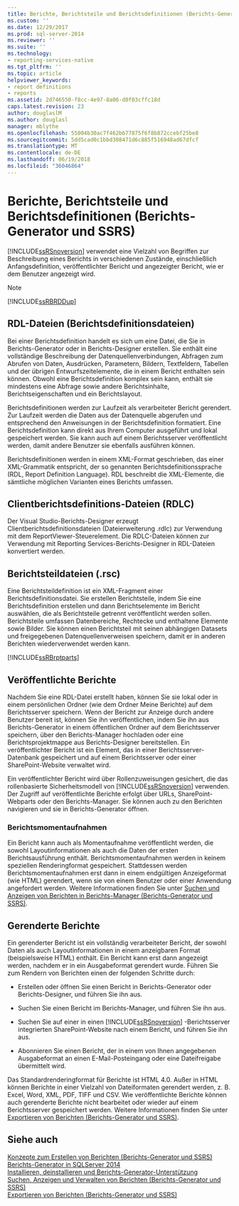 ```yaml
---
title: Berichte, Berichtsteile und Berichtsdefinitionen (Berichts-Generator und SSRS) | Microsoft-Dokumentation
ms.custom: ''
ms.date: 12/29/2017
ms.prod: sql-server-2014
ms.reviewer: ''
ms.suite: ''
ms.technology:
- reporting-services-native
ms.tgt_pltfrm: ''
ms.topic: article
helpviewer_keywords:
- report definitions
- reports
ms.assetid: 2d746550-f8cc-4e97-8a06-d0f03cffc18d
caps.latest.revision: 23
author: douglaslM
ms.author: douglasl
manager: mblythe
ms.openlocfilehash: 55004b30ac7f462b677875f6f8b872ccebf25be8
ms.sourcegitcommit: 5dd5cad0c1bbd308471d6c885f516948ad67dfcf
ms.translationtype: MT
ms.contentlocale: de-DE
ms.lasthandoff: 06/19/2018
ms.locfileid: "36046864"
---
```

# <a name="reports-report-parts-and-report-definitions-report-builder-and-ssrs"></a>Berichte, Berichtsteile und Berichtsdefinitionen (Berichts-Generator und SSRS)
  [!INCLUDE[ssRSnoversion](../../includes/ssrsnoversion-md.md)] verwendet eine Vielzahl von Begriffen zur Beschreibung eines Berichts in verschiedenen Zustände, einschließlich Anfangsdefinition, veröffentlichter Bericht und angezeigter Bericht, wie er dem Benutzer angezeigt wird.  
  
> [!NOTE]  
>  [!INCLUDE[ssRBRDDup](../../includes/ssrbrddup-md.md)]  
  
## <a name="report-definition-rdl-files"></a>RDL-Dateien (Berichtsdefinitionsdateien)  
 Bei einer Berichtsdefinition handelt es sich um eine Datei, die Sie in Berichts-Generator oder in Berichts-Designer erstellen. Sie enthält eine vollständige Beschreibung der Datenquellenverbindungen, Abfragen zum Abrufen von Daten, Ausdrücken, Parametern, Bildern, Textfeldern, Tabellen und der übrigen Entwurfszeitelemente, die in einem Bericht enthalten sein können. Obwohl eine Berichtsdefinition komplex sein kann, enthält sie mindestens eine Abfrage sowie andere Berichtsinhalte, Berichtseigenschaften und ein Berichtslayout.  
  
 Berichtsdefinitionen werden zur Laufzeit als verarbeiteter Bericht gerendert. Zur Laufzeit werden die Daten aus der Datenquelle abgerufen und entsprechend den Anweisungen in der Berichtsdefinition formatiert. Eine Berichtsdefinition kann direkt aus Ihrem Computer ausgeführt und lokal gespeichert werden. Sie kann auch auf einem Berichtsserver veröffentlicht werden, damit andere Benutzer sie ebenfalls ausführen können.  
  
 Berichtsdefinitionen werden in einem XML-Format geschrieben, das einer XML-Grammatik entspricht, der so genannten Berichtsdefinitionssprache (RDL, Report Definition Language). RDL beschreibt die XML-Elemente, die sämtliche möglichen Varianten eines Berichts umfassen.  
  
## <a name="client-report-definition-rdlc-files"></a>Clientberichtsdefinitions-Dateien (RDLC)  
 Der Visual Studio-Berichts-Designer erzeugt Clientberichtsdefinitionsdateien (Dateierweiterung .rdlc) zur Verwendung mit dem ReportViewer-Steuerelement. Die RDLC-Dateien können zur Verwendung mit Reporting Services-Berichts-Designer in RDL-Dateien konvertiert werden.  
  
## <a name="report-part-rsc-files"></a>Berichtsteildateien (.rsc)  
 Eine Berichtsteildefinition ist ein XML-Fragment einer Berichtsdefinitionsdatei. Sie erstellen Berichtsteile, indem Sie eine Berichtsdefinition erstellen und dann Berichtselemente im Bericht auswählen, die als Berichtsteile getrennt veröffentlicht werden sollen. Berichtsteile umfassen Datenbereiche, Rechtecke und enthaltene Elemente sowie Bilder. Sie können einen Berichtsteil mit seinen abhängigen Datasets und freigegebenen Datenquellenverweisen speichern, damit er in anderen Berichten wiederverwendet werden kann.  
  
 [!INCLUDE[ssRBrptparts](../../includes/ssrbrptparts-md.md)]  
  
## <a name="published-reports"></a>Veröffentlichte Berichte  
 Nachdem Sie eine RDL-Datei erstellt haben, können Sie sie lokal oder in einem persönlichen Ordner (wie dem Ordner Meine Berichte) auf dem Berichtsserver speichern. Wenn der Bericht zur Anzeige durch andere Benutzer bereit ist, können Sie ihn veröffentlichen, indem Sie ihn aus Berichts-Generator in einem öffentlichen Ordner auf dem Berichtsserver speichern, über den Berichts-Manager hochladen oder eine Berichtsprojektmappe aus Berichts-Designer bereitstellen. Ein veröffentlichter Bericht ist ein Element, das in einer Berichtsserver-Datenbank gespeichert und auf einem Berichtsserver oder einer SharePoint-Website verwaltet wird.  
  
 Ein veröffentlichter Bericht wird über Rollenzuweisungen gesichert, die das rollenbasierte Sicherheitsmodell von [!INCLUDE[ssRSnoversion](../../includes/ssrsnoversion-md.md)] verwenden. Der Zugriff auf veröffentlichte Berichte erfolgt über URLs, SharePoint-Webparts oder den Berichts-Manager. Sie können auch zu den Berichten navigieren und sie in Berichts-Generator öffnen.  
  
### <a name="report-snapshots"></a>Berichtsmomentaufnahmen  
 Ein Bericht kann auch als Momentaufnahme veröffentlicht werden, die sowohl Layoutinformationen als auch die Daten der ersten Berichtsausführung enthält. Berichtsmomentaufnahmen werden in keinem speziellen Renderingformat gespeichert. Stattdessen werden Berichtsmomentaufnahmen erst dann in einem endgültigen Anzeigeformat (wie HTML) gerendert, wenn sie von einem Benutzer oder einer Anwendung angefordert werden. Weitere Informationen finden Sie unter [Suchen und Anzeigen von Berichten in Berichts-Manager (Berichts-Generator und SSRS)](../report-builder/finding-and-viewing-reports-in-the-web-portal-report-builder-and-ssrs.md).  
  
## <a name="rendered-reports"></a>Gerenderte Berichte  
 Ein gerenderter Bericht ist ein vollständig verarbeiteter Bericht, der sowohl Daten als auch Layoutinformationen in einem anzeigbaren Format (beispielsweise HTML) enthält. Ein Bericht kann erst dann angezeigt werden, nachdem er in ein Ausgabeformat gerendert wurde. Führen Sie zum Rendern von Berichten einen der folgenden Schritte durch:  
  
-   Erstellen oder öffnen Sie einen Bericht in Berichts-Generator oder Berichts-Designer, und führen Sie ihn aus.  
  
-   Suchen Sie einen Bericht im Berichts-Manager, und führen Sie ihn aus.  
  
-   Suchen Sie auf einer in einen [!INCLUDE[ssRSnoversion](../../includes/ssrsnoversion-md.md)] -Berichtsserver integrierten SharePoint-Website nach einem Bericht, und führen Sie ihn aus.  
  
-   Abonnieren Sie einen Bericht, der in einem von Ihnen angegebenen Ausgabeformat an einen E-Mail-Posteingang oder eine Dateifreigabe übermittelt wird.  
  
 Das Standardrenderingformat für Berichte ist HTML 4.0. Außer in HTML können Berichte in einer Vielzahl von Dateiformaten gerendert werden, z. B. Excel, Word, XML, PDF, TIFF und CSV. Wie veröffentlichte Berichte können auch gerenderte Berichte nicht bearbeitet oder wieder auf einem Berichtsserver gespeichert werden. Weitere Informationen finden Sie unter [Exportieren von Berichten &#40;Berichts-Generator und SSRS&#41;](../report-builder/export-reports-report-builder-and-ssrs.md).  
  
## <a name="see-also"></a>Siehe auch  
 [Konzepte zum Erstellen von Berichten &#40;Berichts-Generator und SSRS&#41;](report-authoring-concepts-report-builder-and-ssrs.md)   
 [Berichts-Generator in SQLServer 2014](../report-builder/report-builder-in-sql-server-2016.md)   
 [Installieren, deinstallieren und Berichts-Generator-Unterstützung](../install-uninstall-and-report-builder-support.md)   
 [Suchen, Anzeigen und Verwalten von Berichten (Berichts-Generator und SSRS)](../report-builder/finding-viewing-and-managing-reports-report-builder-and-ssrs.md)   
 [Exportieren von Berichten &#40;Berichts-Generator und SSRS&#41;](../report-builder/export-reports-report-builder-and-ssrs.md)  
  
  